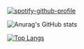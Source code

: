 <div id="header" align="center">
  <img src="https://komarev.com/ghpvc/?username=t1coz&style=flat-square&color=blue" alt=""/>
</div>

  [![spotify-github-profile](https://spotify-github-profile.vercel.app/api/view?uid=31vwwsti42pa2bupujqmnjme5sci&cover_image=true&theme=novatorem&show_offline=true&background_color=121212&interchange=true&bar_color=ff0000&bar_color_cover=true)](https://github.com/kittinan/spotify-github-profile)

![Anurag's GitHub stats](https://github-readme-stats.vercel.app/api?username=t1coz&show_icons=true&theme=transparent)

[![Top Langs](https://github-readme-stats.vercel.app/api/top-langs/?username=t1coz&layout=donut&theme=transparent&hide_border=true)](https://github.com/t1coz)
